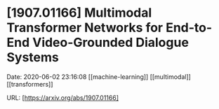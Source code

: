 # [1907.01166] Multimodal Transformer Networks for End-to-End Video-Grounded Dialogue Systems

Date: 2020-06-02 23:16:08
[[machine-learning]] [[multimodal]] [[transformers]]

URL: [https://arxiv.org/abs/1907.01166]
